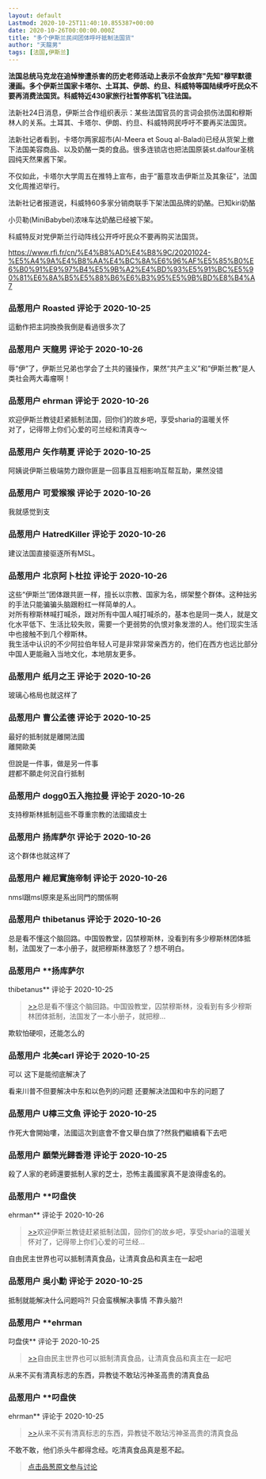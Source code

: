 ```yaml
---
layout: default
Lastmod: 2020-10-25T11:40:10.855387+00:00
date: 2020-10-26T00:00:00.000Z
title: "多个伊斯兰民间团体呼吁抵制法国货"
author: "天龍男"
tags: [法国,伊斯兰]
---
```


**法国总统马克龙在追悼惨遭杀害的历史老师活动上表示不会放弃"先知"穆罕默德漫画。多个伊斯兰国家卡塔尔、土耳其、伊朗、约旦、科威特等国陆续呼吁民众不要再消费法国货。科威特近430家旅行社暂停客机飞往法国。**  
  
  
法新社24日消息，伊斯兰合作组织表示：某些法国官员的言词会损伤法国和穆斯林人的关系。土耳其、卡塔尔、伊朗、约旦、科威特网民呼吁不要再买法国货。  
  
  
法新社记者看到，卡塔尔两家超市(Al-Meera et Souq al-Baladi)已经从货架上撤下法国美容商品、以及奶酪一类的食品。很多连锁店也把法国原装st.dalfour圣桃园纯天然果酱下架。  
  
不仅如此，卡塔尔大学周五在推特上宣布，由于“蓄意攻击伊斯兰及其象征”，法国文化周推迟举行。  
  
法新社记者报道说，科威特60多家分销商联手下架法国品牌的奶酪。已知kiri奶酪  
  
  
小贝勒(MiniBabybel)浓味车达奶酪已经被下架。  
  
科威特反对党伊斯兰行动阵线公开呼吁民众不要再购买法国货。  
  
  
  
https://www.rfi.fr/cn/%E4%B8%AD%E4%B8%9C/20201024-%E5%A4%9A%E4%B8%AA%E4%BC%8A%E6%96%AF%E5%85%B0%E6%B0%91%E9%97%B4%E5%9B%A2%E4%BD%93%E5%91%BC%E5%90%81%E6%8A%B5%E5%88%B6%E6%B3%95%E5%9B%BD%E8%B4%A7

            
### 品葱用户 **Roasted** 评论于 2020-10-25
        
這動作把主詞換換我倒是看過很多次了
        


            
### 品葱用户 **天龍男** 评论于 2020-10-26
        
辱“伊”了，伊斯兰兄弟也学会了土共的骚操作，果然“共产主义”和“伊斯兰教”是人类社会两大毒瘤啊！
        


            
### 品葱用户 **ehrman** 评论于 2020-10-26
        
欢迎伊斯兰教徒赶紧抵制法国，回你们的故乡吧，享受sharia的温暖关怀  
对了，记得带上你们心爱的可兰经和清真寺～
        


            
### 品葱用户 **矢作萌夏** 评论于 2020-10-25
        
阿姨说伊斯兰极端势力跟你匪是一回事且互相影响互帮互助，果然没错
        


            
### 品葱用户 **可爱猴猴** 评论于 2020-10-26
        
我就感觉到支
        


            
### 品葱用户 **HatredKiller** 评论于 2020-10-26
        
建议法国直接驱逐所有MSL。
        


            
### 品葱用户 **北京阿卜杜拉** 评论于 2020-10-26
        
这些“伊斯兰”团体跟共匪一样，擅长以宗教、国家为名，绑架整个群体。这种拙劣的手法只能骗骗头脑跟粉红一样简单的人。  
对所有穆斯林喊打喊杀，跟对所有中国人喊打喊杀的，基本也是同一类人，就是文化水平低下、生活比较失败，需要一个更弱势的仇恨对象发泄的人。他们现实生活中也接触不到几个穆斯林。  
我生活中认识的不少阿拉伯年轻人可是非常非常亲西方的，他们在西方也远比部分中国人更能融入当地文化，本地朋友更多。
        


            
### 品葱用户 **纸月之王** 评论于 2020-10-26
        
玻璃心格局也就这样了
        


            
### 品葱用户 **曹公孟德** 评论于 2020-10-25
        
最好的抵制就是離開法國  
離開歐美  
  
但說是一件事，做是另一件事  
趕都不願走何況自行抵制
        


            
### 品葱用户 **dogg0五入拖拉曼** 评论于 2020-10-26
        
支持穆斯林抵制這些不尊重宗教的法國嬉皮士
        


            
### 品葱用户 **扬库萨尔** 评论于 2020-10-26
        
这个群体也就这样了
        


            
### 品葱用户 **維尼實施帝制** 评论于 2020-10-26
        
nmsl跟msl原來是系出同門的關係啊
        


            
### 品葱用户 **thibetanus** 评论于 2020-10-26
        
总是看不懂这个脑回路。中国毁教堂，囚禁穆斯林，没看到有多少穆斯林团体抵制，法国发了一本小册子，就把穆斯林激怒了？想不明白。
        


            
### 品葱用户 **扬库萨尔 
thibetanus** 评论于 2020-10-25
        
> [\>>]( "/article/item_id-525166#")总是看不懂这个脑回路。中国毁教堂，囚禁穆斯林，没看到有多少穆斯林团体抵制，法国发了一本小册子，就把穆...

  
  
欺软怕硬呗，还能怎么的
        


            
### 品葱用户 **北美carl** 评论于 2020-10-25
        
可以 这下是能彻底解决了  
  
看来川普不但要解决中东和以色列的问题 还要解决法国和中东的问题了
        


            
### 品葱用户 **U檸三文魚** 评论于 2020-10-25
        
作死大會開始嘍，法國這次到底會不會又舉白旗了?然我們繼續看下去吧
        


            
### 品葱用户 **願榮光歸香港** 评论于 2020-10-25
        
殺了人家的老師還要抵制人家的芝士，恐怖主義國家真不是浪得虛名的。
        


            
### 品葱用户 **叼盘侠 
ehrman** 评论于 2020-10-26
        
> [\>>]( "/article/item_id-525147#")欢迎伊斯兰教徒赶紧抵制法国，回你们的故乡吧，享受sharia的温暖关怀对了，记得带上你们心爱的可兰经...

  
  
自由民主世界也可以抵制清真食品，让清真食品和真主在一起吧
        


            
### 品葱用户 **吳小勳** 评论于 2020-10-25
        
抵制就能解决什么问题吗?! 只会蛮横解决事情 不靠头脑?!
        


            
### 品葱用户 **ehrman 
叼盘侠** 评论于 2020-10-25
        
> [\>>]( "/article/item_id-525195#")自由民主世界也可以抵制清真食品，让清真食品和真主在一起吧

  
从来不买有清真标志的东西，异教徒不敢玷污神圣高贵的清真食品
        


            
### 品葱用户 **叼盘侠 
ehrman** 评论于 2020-10-25
        
> [\>>]( "/article/item_id-525205#")从来不买有清真标志的东西，异教徒不敢玷污神圣高贵的清真食品

  
  
不敢不敢，他们杀头牛都得念经。吃清真食品真是惹不起。
        






> [点击品葱原文参与讨论](https://pincong.rocks/article/25514)

